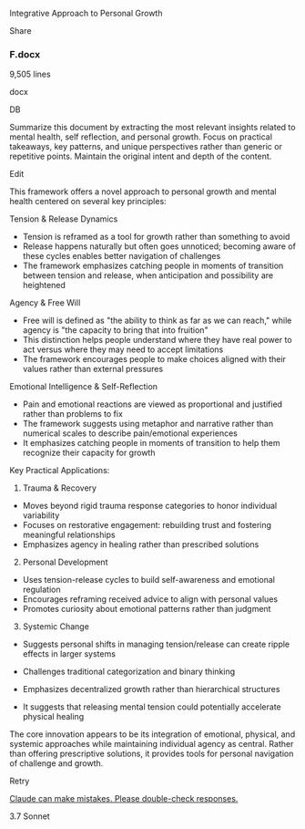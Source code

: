   

Integrative Approach to Personal Growth

Share

### F.docx

9,505 lines

docx

DB

Summarize this document by extracting the most relevant insights related to mental health, self reflection, and personal growth. Focus on practical takeaways, key patterns, and unique perspectives rather than generic or repetitive points. Maintain the original intent and depth of the content.

Edit

This framework offers a novel approach to personal growth and mental health centered on several key principles:

Tension & Release Dynamics

- Tension is reframed as a tool for growth rather than something to avoid
- Release happens naturally but often goes unnoticed; becoming aware of these cycles enables better navigation of challenges
- The framework emphasizes catching people in moments of transition between tension and release, when anticipation and possibility are heightened

Agency & Free Will

- Free will is defined as "the ability to think as far as we can reach," while agency is "the capacity to bring that into fruition"
- This distinction helps people understand where they have real power to act versus where they may need to accept limitations
- The framework encourages people to make choices aligned with their values rather than external pressures

Emotional Intelligence & Self-Reflection

- Pain and emotional reactions are viewed as proportional and justified rather than problems to fix
- The framework suggests using metaphor and narrative rather than numerical scales to describe pain/emotional experiences
- It emphasizes catching people in moments of transition to help them recognize their capacity for growth

Key Practical Applications:

1. Trauma & Recovery

- Moves beyond rigid trauma response categories to honor individual variability
- Focuses on restorative engagement: rebuilding trust and fostering meaningful relationships
- Emphasizes agency in healing rather than prescribed solutions

2. Personal Development

- Uses tension-release cycles to build self-awareness and emotional regulation
- Encourages reframing received advice to align with personal values
- Promotes curiosity about emotional patterns rather than judgment

3. Systemic Change

- Suggests personal shifts in managing tension/release can create ripple effects in larger systems
- Challenges traditional categorization and binary thinking
- Emphasizes decentralized growth rather than hierarchical structures


- It suggests that releasing mental tension could potentially accelerate physical healing

The core innovation appears to be its integration of emotional, physical, and systemic approaches while maintaining individual agency as central. Rather than offering prescriptive solutions, it provides tools for personal navigation of challenge and growth.

Retry

[Claude can make mistakes. Please double-check responses.](https://support.anthropic.com/en/articles/8525154-claude-is-providing-incorrect-or-misleading-responses-what-s-going-on)

  

3.7 Sonnet